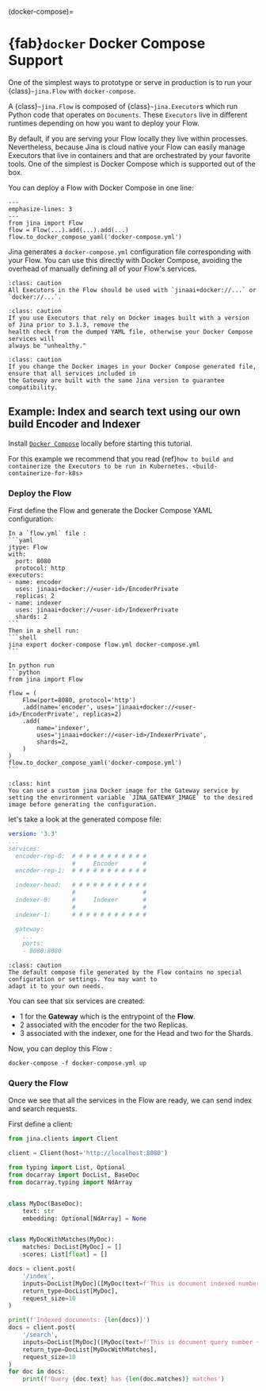 (docker-compose)=
# {fab}`docker` Docker Compose Support

One of the simplest ways to prototype or serve in
production is to run your {class}`~jina.Flow` with `docker-compose`.

A {class}`~jina.Flow` is composed of {class}`~jina.Executor`s which run Python code
that operates on `Documents`. These `Executors` live in different runtimes depending on how you want to deploy
your Flow. 

By default, if you are serving your Flow locally they live within processes. Nevertheless, 
because Jina is cloud native your Flow can easily manage Executors that live in containers and that are
orchestrated by your favorite tools. One of the simplest is Docker Compose which is supported out of the box. 

You can deploy a Flow with Docker Compose in one line:


```{code-block} python
---
emphasize-lines: 3
---
from jina import Flow
flow = Flow(...).add(...).add(...)
flow.to_docker_compose_yaml('docker-compose.yml')
```

Jina generates a `docker-compose.yml` configuration file corresponding with your Flow. You can use this directly with 
Docker Compose, avoiding the overhead of manually defining all of your Flow's services.

````{admonition} Use Docker-based Executors
:class: caution
All Executors in the Flow should be used with `jinaai+docker://...` or `docker://...`.
````

````{admonition} Health check available from 3.1.3
:class: caution
If you use Executors that rely on Docker images built with a version of Jina prior to 3.1.3, remove the 
health check from the dumped YAML file, otherwise your Docker Compose services will 
always be "unhealthy."
````

````{admonition} Matching Jina versions
:class: caution
If you change the Docker images in your Docker Compose generated file, ensure that all services included in
the Gateway are built with the same Jina version to guarantee compatibility.
````

## Example: Index and search text using our own build Encoder and Indexer

Install [`Docker Compose`](https://docs.docker.com/compose/install/) locally before starting this tutorial.

For this example we recommend that you read {ref}`how to build and containerize the Executors to be run in Kubernetes. <build-containerize-for-k8s>`

### Deploy the Flow

First define the Flow and generate the Docker Compose YAML configuration:


````{tab} YAML
In a `flow.yml` file :
```yaml
jtype: Flow
with:
  port: 8080
  protocol: http
executors:
- name: encoder
  uses: jinaai+docker://<user-id>/EncoderPrivate
  replicas: 2
- name: indexer
  uses: jinaai+docker://<user-id>/IndexerPrivate
  shards: 2
```
Then in a shell run:
```shell
jina export docker-compose flow.yml docker-compose.yml 
```
````


````{tab} Python
In python run
```python
from jina import Flow

flow = (
    Flow(port=8080, protocol='http')
    .add(name='encoder', uses='jinaai+docker://<user-id>/EncoderPrivate', replicas=2)
    .add(
        name='indexer',
        uses='jinaai+docker://<user-id>/IndexerPrivate',
        shards=2,
    )
)
flow.to_docker_compose_yaml('docker-compose.yml')
```
````

````{admonition} Hint
:class: hint
You can use a custom jina Docker image for the Gateway service by setting the envrironment variable `JINA_GATEWAY_IMAGE` to the desired image before generating the configuration.
````

let's take a look at the generated compose file:
```yaml
version: '3.3'
...
services:
  encoder-rep-0:  # # # # # # # # # # #          
                  #     Encoder       #
  encoder-rep-1:  # # # # # # # # # # #

  indexer-head:   # # # # # # # # # # #          
                  #                   #
  indexer-0:      #     Indexer       #
                  #                   #
  indexer-1:      # # # # # # # # # # #

  gateway: 
    ...
    ports:
    - 8080:8080
```

```{tip} 
:class: caution
The default compose file generated by the Flow contains no special configuration or settings. You may want to 
adapt it to your own needs.
```

You can see that six services are created:

- 1 for the **Gateway** which is the entrypoint of the **Flow**.
- 2 associated with the encoder for the two Replicas.
- 3 associated with the indexer, one for the Head and two for the Shards.

Now, you can deploy this Flow :

```shell
docker-compose -f docker-compose.yml up
```

### Query the Flow

Once we see that all the services in the Flow are ready, we can send index and search requests.

First define a client:
```python
from jina.clients import Client

client = Client(host='http://localhost:8080')
```


```python
from typing import List, Optional
from docarray import DocList, BaseDoc
from docarray.typing import NdArray


class MyDoc(BaseDoc):
    text: str
    embedding: Optional[NdArray] = None


class MyDocWithMatches(MyDoc):
    matches: DocList[MyDoc] = []
    scores: List[float] = []

docs = client.post(
    '/index',
    inputs=DocList[MyDoc]([MyDoc(text=f'This is document indexed number {i}') for i in range(100)]),
    return_type=DocList[MyDoc],
    request_size=10
)

print(f'Indexed documents: {len(docs)}')
docs = client.post(
    '/search',
    inputs=DocList[MyDoc]([MyDoc(text=f'This is document query number {i}') for i in range(10)]),
    return_type=DocList[MyDocWithMatches],
    request_size=10
)
for doc in docs:
    print(f'Query {doc.text} has {len(doc.matches)} matches')
```
